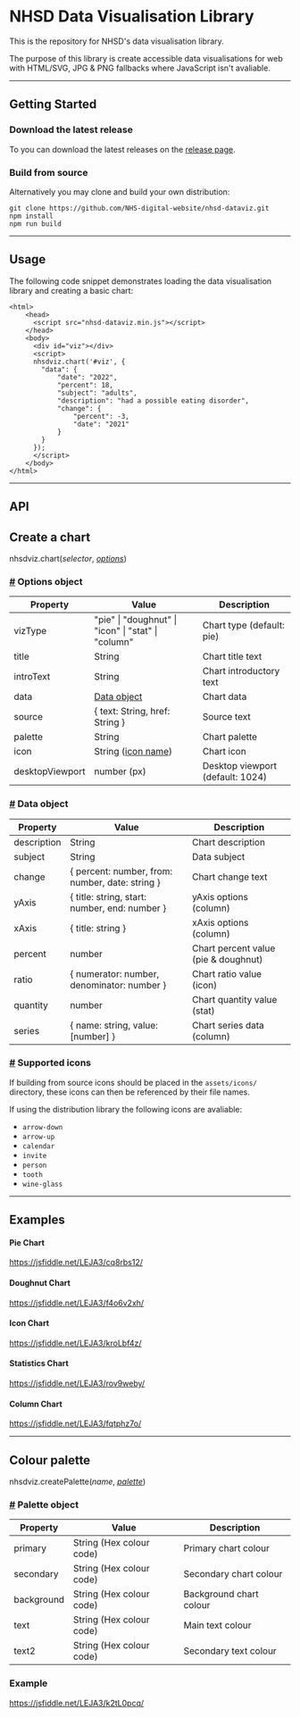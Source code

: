 # NHSD Data Visualisation Library

This is the repository for NHSD's data visualisation library.

The purpose of this library is create accessible data visualisations for web with HTML/SVG, JPG & PNG fallbacks where JavaScript isn't avaliable.

--------

## Getting Started

### Download the latest release

To you can download the latest releases on the [release page](https://github.com/NHS-digital-website/nhsd-dataviz/releases).

### Build from source

Alternatively you may clone and build your own distribution:

```
git clone https://github.com/NHS-digital-website/nhsd-dataviz.git
npm install
npm run build
```

--------

## Usage

The following code snippet demonstrates loading the data visualisation library and creating a basic chart:

```
<html>
    <head>
      <script src="nhsd-dataviz.min.js"></script>
    </head>
    <body>
      <div id="viz"></div>
      <script>
      nhsdviz.chart('#viz', {
        "data": {
            "date": "2022",
            "percent": 18,
            "subject": "adults",
            "description": "had a possible eating disorder",
            "change": {
                "percent": -3,
                "date": "2021"
            }
        }
      });
      </script>
    </body>
</html>
```

--------

## API

## Create a chart

nhsdviz.chart(<i>selector</i>, <i><a href="#optionsObject">options</a></i>)

### <a name="optionsObject" href="#optionsObject">#</a> Options object

| Property          | Value                                                | Description                              |
|-------------------|------------------------------------------------------|------------------------------------------|
| vizType           | "pie" \| "doughnut" \| "icon" \| "stat" \| "column"  | Chart type (default: pie)                |
| title             | String                                               | Chart title text                         |
| introText         | String                                               | Chart introductory text                  |
| data              | <a href="#dataObject">Data object</a>                | Chart data                               |
| source            | { text: String, href: String }                       | Source text                              |
| palette           | String                                               | Chart palette                            |
| icon              | String (<a href="#icons">icon name</a>)              | Chart icon                               |
| desktopViewport   | number (px)                                          | Desktop viewport (default: 1024)         |

### <a name="dataObject" href="#dataObject">#</a> Data object

| Property     | Value                                           | Description                          |
|--------------|-------------------------------------------------|--------------------------------------|
| description  | String                                          | Chart description                    |
| subject      | String                                          | Data subject                         |
| change       | { percent: number, from: number, date: string } | Chart change text                    |
| yAxis        | { title: string, start: number, end: number }   | yAxis options (column)               |
| xAxis        | { title: string }                               | xAxis options (column)               |
| percent      | number                                          | Chart percent value (pie & doughnut) |
| ratio        | { numerator: number, denominator: number }      | Chart ratio value (icon)             |
| quantity     | number                                          | Chart quantity value (stat)          |
| series       | { name: string, value: [number] }               | Chart series data (column)           |

### <a name="icons" href="#icons">#</a> Supported icons 

If building from source icons should be placed in the `assets/icons/` directory, these icons can then be referenced by their file names.

If using the distribution library the following icons are avaliable:

- `arrow-down`
- `arrow-up`
- `calendar`
- `invite`
- `person`
- `tooth`
- `wine-glass`

--------

## Examples

#### Pie Chart
https://jsfiddle.net/LEJA3/cq8rbs12/

#### Doughnut Chart
https://jsfiddle.net/LEJA3/f4o6v2xh/

#### Icon Chart
https://jsfiddle.net/LEJA3/kroLbf4z/

#### Statistics Chart
https://jsfiddle.net/LEJA3/rov9weby/

#### Column Chart
https://jsfiddle.net/LEJA3/fqtphz7o/

--------
## Colour palette

nhsdviz.createPalette(<i>name</i>, <i><a href="#paletteObject">palette</a></i>)

### <a name="paletteObject" href="#paletteObject">#</a> Palette object

| Property     | Value                                           | Description                          |
|--------------|-------------------------------------------------|--------------------------------------|
| primary      | String (Hex colour code)                        | Primary chart colour                 |
| secondary    | String (Hex colour code)                        | Secondary chart colour               |
| background   | String (Hex colour code)                        | Background chart colour              |
| text         | String (Hex colour code)                        | Main text colour                     |
| text2        | String (Hex colour code)                        | Secondary text colour                |

### Example
https://jsfiddle.net/LEJA3/k2tL0pcq/

